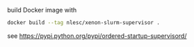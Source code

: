 build Docker image with

```bash
docker build --tag nlesc/xenon-slurm-supervisor .
```

see https://pypi.python.org/pypi/ordered-startup-supervisord/

